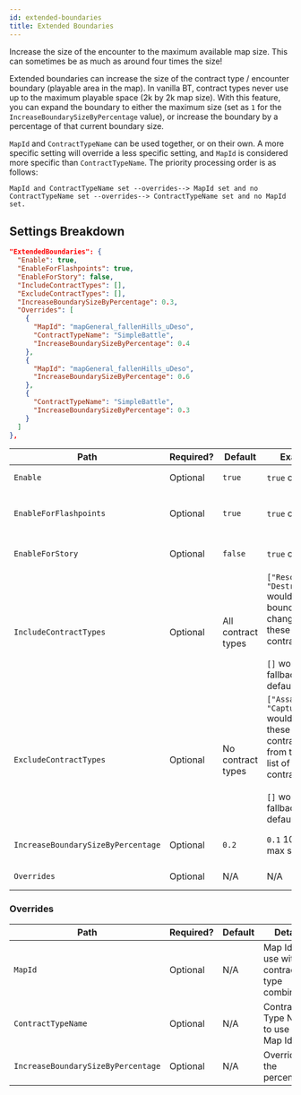 ```yaml
---
id: extended-boundaries
title: Extended Boundaries
---
```


Increase the size of the encounter to the maximum available map size. This can sometimes be as much as around four times the size!

Extended boundaries can increase the size of the contract type / encounter boundary (playable area in the map). In vanilla BT, contract types never use up to the maximum playable space (2k by 2k map size). With this feature, you can expand the boundary to either the maximum size (set as `1` for the `IncreaseBoundarySizeByPercentage` value), or increase the boundary by a percentage of that current boundary size.

`MapId` and `ContractTypeName` can be used together, or on their own. A more specific setting will override a less specific setting, and `MapId` is considered more specific than `ContractTypeName`. The priority processing order is as follows:

```
MapId and ContractTypeName set --overrides--> MapId set and no ContractTypeName set --overrides--> ContractTypeName set and no MapId set.
```

## Settings Breakdown

```json
"ExtendedBoundaries": {
  "Enable": true,
  "EnableForFlashpoints": true,
  "EnableForStory": false,
  "IncludeContractTypes": [],
  "ExcludeContractTypes": [],
  "IncreaseBoundarySizeByPercentage": 0.3,
  "Overrides": [
    {
      "MapId": "mapGeneral_fallenHills_uDeso",
      "ContractTypeName": "SimpleBattle",
      "IncreaseBoundarySizeByPercentage": 0.4
    },
    {
      "MapId": "mapGeneral_fallenHills_uDeso",
      "IncreaseBoundarySizeByPercentage": 0.6
    },
    {
      "ContractTypeName": "SimpleBattle",
      "IncreaseBoundarySizeByPercentage": 0.3
    }
  ]
},
```

| Path                               | Required? | Default            | Example                                                                                                                                                             | Details                                                                                                                                     |
| ---------------------------------- | --------- | ------------------ | ------------------------------------------------------------------------------------------------------------------------------------------------------------------- | ------------------------------------------------------------------------------------------------------------------------------------------- |
| `Enable`                           | Optional  | `true`             | `true` or `false`                                                                                                                                                   | Should this feature be enabled or not?                                                                                                      |
| `EnableForFlashpoints`             | Optional  | `true`             | `true` or `false`                                                                                                                                                   | Enable feature for Flashpoints if `EnableFlashpointOverrides` is `true`                                                                     |
| `EnableForStory`                   | Optional  | `false`            | `true` or `false`                                                                                                                                                   | Enable feature for Story if `EnableStoryOverrides` is `true`                                                                                |
| `IncludeContractTypes`             | Optional  | All contract types | `["Rescue", "DestroyBase"]` would limit bounday changes to these two contract types <br /><br /> `[]` would fallback to default                                     | When set, it overrides `ExcludeContractTypes` for this level                                                                                |
| `ExcludeContractTypes`             | Optional  | No contract types  | `["Assasinate", "CaptureBase"]` would remove these two contract types from the entire list of available contract types. <br /><br /> `[]` would fallback to default | Allows you to explicitly exclude boundary changes for all teams for the specified contract types. Not used if `IncludeContractTypes` is set |
| `IncreaseBoundarySizeByPercentage` | Optional  | `0.2`              | `0.1` 10%, `1` max size                                                                                                                                             | Percentage of the current boundary to increase the boundary by                                                                              |
| `Overrides`                        | Optional  | N/A                | N/A                                                                                                                                                                 | Allows for finer grained control of the size increase                                                                                       |

### Overrides

| Path                               | Required? | Default | Details                                      |
| ---------------------------------- | --------- | ------- | -------------------------------------------- |
| `MapId`                            | Optional  | N/A     | Map Id to use with contract type combination |
| `ContractTypeName`                 | Optional  | N/A     | Contract Type Name to use with Map Id        |
| `IncreaseBoundarySizeByPercentage` | Optional  | N/A     | Override for the percentage                  |
